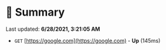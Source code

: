 # 📖 Summary
Last updated: **6/28/2021, 3:21:05 AM**

- `GET` [https://google.com](https://google.com) - **Up** (145ms)
